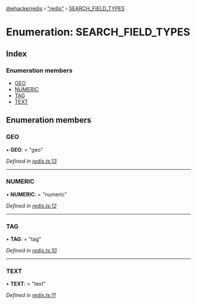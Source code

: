 [@ehacke/redis](../README.md) › ["redis"](../modules/_redis_.md) › [SEARCH_FIELD_TYPES](_redis_.search_field_types.md)

# Enumeration: SEARCH_FIELD_TYPES

## Index

### Enumeration members

* [GEO](_redis_.search_field_types.md#geo)
* [NUMERIC](_redis_.search_field_types.md#numeric)
* [TAG](_redis_.search_field_types.md#tag)
* [TEXT](_redis_.search_field_types.md#text)

## Enumeration members

###  GEO

• **GEO**: = "geo"

*Defined in [redis.ts:13](https://github.com/ehacke/redis/blob/07fa980/redis.ts#L13)*

___

###  NUMERIC

• **NUMERIC**: = "numeric"

*Defined in [redis.ts:12](https://github.com/ehacke/redis/blob/07fa980/redis.ts#L12)*

___

###  TAG

• **TAG**: = "tag"

*Defined in [redis.ts:10](https://github.com/ehacke/redis/blob/07fa980/redis.ts#L10)*

___

###  TEXT

• **TEXT**: = "text"

*Defined in [redis.ts:11](https://github.com/ehacke/redis/blob/07fa980/redis.ts#L11)*
